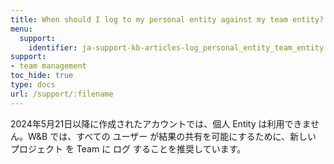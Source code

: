 ```yaml
---
title: When should I log to my personal entity against my team entity?
menu:
  support:
    identifier: ja-support-kb-articles-log_personal_entity_team_entity
support:
- team management
toc_hide: true
type: docs
url: /support/:filename
---
```


2024年5月21日以降に作成されたアカウントでは、個人 Entity は利用できません。W&B では、すべての ユーザー が結果の共有を可能にするために、新しい プロジェクト を Team に ログ することを推奨しています。
